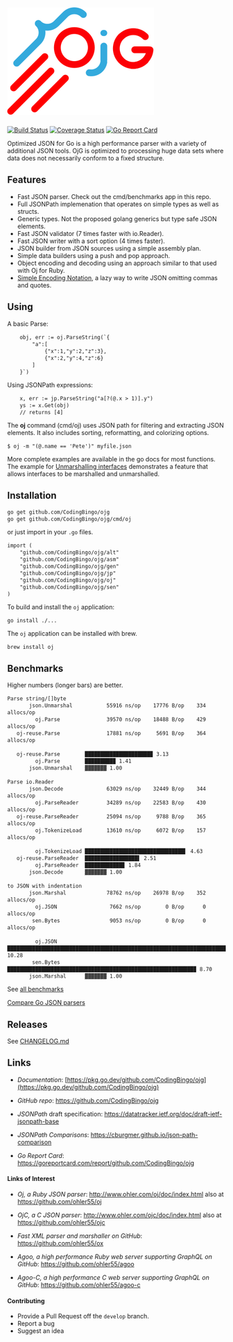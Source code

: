 # [![{}j](assets/ojg_comet.svg)](https://github.com/CodingBingo/ojg)

[![Build Status](https://github.com/CodingBingo/ojg/actions/workflows/CI.yml/badge.svg)](https://github.com/CodingBingo/ojg/actions)
[![Coverage Status](https://coveralls.io/repos/github/ohler55/ojg/badge.svg?branch=master)](https://coveralls.io/github/ohler55/ojg?branch=master)
[![Go Report Card](https://goreportcard.com/badge/github.com/CodingBingo/ojg)](https://goreportcard.com/report/github.com/CodingBingo/ojg)

Optimized JSON for Go is a high performance parser with a variety of
additional JSON tools. OjG is optimized to processing huge data sets
where data does not necessarily conform to a fixed structure.

## Features

 - Fast JSON parser. Check out the cmd/benchmarks app in this repo.
 - Full JSONPath implemenation that operates on simple types as well as structs.
 - Generic types. Not the proposed golang generics but type safe JSON elements.
 - Fast JSON validator (7 times faster with io.Reader).
 - Fast JSON writer with a sort option (4 times faster).
 - JSON builder from JSON sources using a simple assembly plan.
 - Simple data builders using a push and pop approach.
 - Object encoding and decoding using an approach similar to that used with Oj for Ruby.
 - [Simple Encoding Notation](sen.md), a lazy way to write JSON omitting commas and quotes.

## Using

A basic Parse:

```golang
    obj, err := oj.ParseString(`{
        "a":[
            {"x":1,"y":2,"z":3},
            {"x":2,"y":4,"z":6}
        ]
    }`)
```

Using JSONPath expressions:

```golang
    x, err := jp.ParseString("a[?(@.x > 1)].y")
    ys := x.Get(obj)
    // returns [4]
```

The **oj** command (cmd/oj) uses JSON path for filtering and
extracting JSON elements. It also includes sorting, reformatting, and
colorizing options.

```
$ oj -m "(@.name == 'Pete')" myfile.json

```

More complete examples are available in the go docs for most
functions. The example for [Unmarshalling
interfaces](oj/example_interface_test.go) demonstrates a feature that
allows interfaces to be marshalled and unmarshalled.

## Installation
```
go get github.com/CodingBingo/ojg
go get github.com/CodingBingo/ojg/cmd/oj

```

or just import in your `.go` files.

```
import (
    "github.com/CodingBingo/ojg/alt"
    "github.com/CodingBingo/ojg/asm"
    "github.com/CodingBingo/ojg/gen"
    "github.com/CodingBingo/ojg/jp"
    "github.com/CodingBingo/ojg/oj"
    "github.com/CodingBingo/ojg/sen"
)
```

To build and install the `oj` application:

```
go install ./...
```

The `oj` application can be installed with brew.

```
brew install oj
```

## Benchmarks

Higher numbers (longer bars) are better.

```
Parse string/[]byte
       json.Unmarshal           55916 ns/op    17776 B/op    334 allocs/op
         oj.Parse               39570 ns/op    18488 B/op    429 allocs/op
   oj-reuse.Parse               17881 ns/op     5691 B/op    364 allocs/op

   oj-reuse.Parse        █████████████████████▉ 3.13
         oj.Parse        █████████▉ 1.41
       json.Unmarshal    ▓▓▓▓▓▓▓ 1.00

Parse io.Reader
       json.Decode              63029 ns/op    32449 B/op    344 allocs/op
         oj.ParseReader         34289 ns/op    22583 B/op    430 allocs/op
   oj-reuse.ParseReader         25094 ns/op     9788 B/op    365 allocs/op
         oj.TokenizeLoad        13610 ns/op     6072 B/op    157 allocs/op

         oj.TokenizeLoad ████████████████████████████████▍ 4.63
   oj-reuse.ParseReader  █████████████████▌ 2.51
         oj.ParseReader  ████████████▊ 1.84
       json.Decode       ▓▓▓▓▓▓▓ 1.00

to JSON with indentation
       json.Marshal             78762 ns/op    26978 B/op    352 allocs/op
         oj.JSON                 7662 ns/op        0 B/op      0 allocs/op
        sen.Bytes                9053 ns/op        0 B/op      0 allocs/op

         oj.JSON         ███████████████████████████████████████████████████████████████████████▉ 10.28
        sen.Bytes        ████████████████████████████████████████████████████████████▉ 8.70
       json.Marshal      ▓▓▓▓▓▓▓ 1.00
```

See [all benchmarks](benchmarks.md)

[Compare Go JSON parsers](https://github.com/ohler55/compare-go-json)

## Releases

See [CHANGELOG.md](CHANGELOG.md)

## Links

- *Documentation*: [https://pkg.go.dev/github.com/CodingBingo/ojg](https://pkg.go.dev/github.com/CodingBingo/ojg)

- *GitHub* *repo*: https://github.com/CodingBingo/ojg

- *JSONPath* draft specification: https://datatracker.ietf.org/doc/draft-ietf-jsonpath-base

- *JSONPath Comparisons*: https://cburgmer.github.io/json-path-comparison

- *Go Report Card*: https://goreportcard.com/report/github.com/CodingBingo/ojg

#### Links of Interest

 - *Oj, a Ruby JSON parser*: http://www.ohler.com/oj/doc/index.html also at https://github.com/ohler55/oj

 - *OjC, a C JSON parser*: http://www.ohler.com/ojc/doc/index.html also at https://github.com/ohler55/ojc

 - *Fast XML parser and marshaller on GitHub*: https://github.com/ohler55/ox

 - *Agoo, a high performance Ruby web server supporting GraphQL on GitHub*: https://github.com/ohler55/agoo

 - *Agoo-C, a high performance C web server supporting GraphQL on GitHub*: https://github.com/ohler55/agoo-c

#### Contributing

+ Provide a Pull Request off the `develop` branch.
+ Report a bug
+ Suggest an idea
